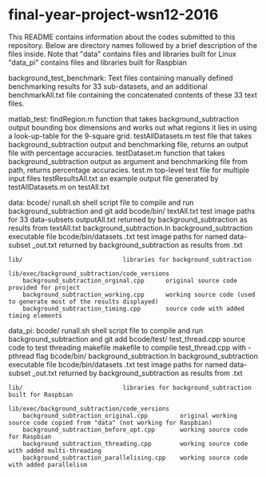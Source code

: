 # final-year-project-wsn12-2016

This README contains information about the codes submitted to this repository.
Below are directory names followed by a brief description of the files inside.
Note that 	"data" contains files and libraries built for Linux
			"data_pi" contains files and libraries built for Raspbian

			
background_test_benchmark:
	Text files containing manually defined benchmarking results for 33 sub-datasets, 
	and an additional benchmarkAll.txt file containing the concatenated contents of these 33 text files.
	
matlab_test:
	findRegion.m		function that takes background_subtraction output bounding box dimensions and works out what regions it lies in using a look-up-table for the 9-square grid.
	testAllDatasets.m	test file that takes background_subtraction output and benchmarking file, returns an output file with percentage accuracies.
	testDataset.m		function that takes background_subtraction output as argument and benchmarking file from path, returns percentage accuracies.
	test.m				top-level test file for multiple input files
	testResultsAll.txt	an example output file generated by testAllDatasets.m on testAll.txt
	
data:
	bcode/
		runall.sh					shell script file to compile and run background_subtraction and git add
	bcode/bin/
		textAll.txt					test image paths for 33 data-subsets
		outputAll.txt				returned by background_subtraction as results from textAll.txt
		background_subtraction.ln	background_subtraction executable file
	bcode/bin/datasets
		<subset name>.txt			test image paths for named data-subset
		<subset name>_out.txt		returned by background_subtraction as results from <subset name>.txt
	
	lib/							libraries for background_subtraction

	lib/exec/background_subtraction/code_versions
		background_subtraction_orginal.cpp		original source code provided for project
		background_subtraction_working.cpp		working source code (used to generate most of the results displayed)
		background_subtraction_timing.cpp		source code with added timing elements
		
data_pi:
	bcode/
		runall.sh					shell script file to compile and run background_subtraction and git add
	bcode/test/
		test_thread.cpp				source code to test threading
		makefile					makefile to compile test_thread.cpp with -pthread flag
	bcode/bin/
		background_subtraction.ln	background_subtraction executable file
	bcode/bin/datasets
		<subset name>.txt			test image paths for named data-subset
		<subset name>_out.txt		returned by background_subtraction as results from <subset name>.txt
	
	lib/							libraries for background_subtraction built for Raspbian
	
	lib/exec/background_subtraction/code_versions
		background_subtraction_original.cpp			original working source code copied from "data" (not working for Raspbian)
		background_subtraction_before_opt.cpp		working source code for Raspbian
		background_subtraction_threading.cpp		working source code with added multi-threading
		background_subtraction_parallelising.cpp	working source code with added parallelism
		